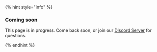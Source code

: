 {% hint style="info" %}

### Coming soon

This page is in progress. Come back soon, or join our [Discord Server](https://discord.gg/ztnS9qaS) for questions.

{% endhint %}
